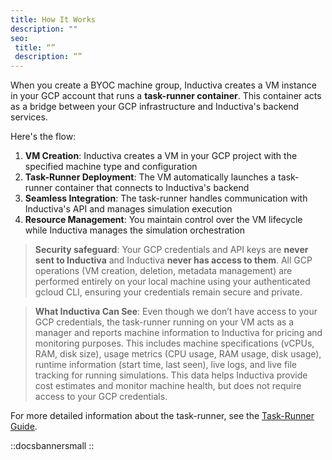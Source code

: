 ```yaml
---
title: How It Works
description: ""
seo:
 title: “”
 description: “”
---
```


When you create a BYOC machine group, Inductiva creates a VM instance in your GCP account that runs a **task-runner container**. This container acts as a bridge between your GCP infrastructure and Inductiva's backend services. 

Here's the flow:

1. **VM Creation**: Inductiva creates a VM in your GCP project with the specified machine type and configuration
2. **Task-Runner Deployment**: The VM automatically launches a task-runner container that connects to Inductiva's backend
3. **Seamless Integration**: The task-runner handles communication with Inductiva's API and manages simulation execution
4. **Resource Management**: You maintain control over the VM lifecycle while Inductiva manages the simulation orchestration


> **Security safeguard**: Your GCP credentials and API keys are **never sent to Inductiva** and Inductiva **never has access to them**. All GCP operations (VM creation, deletion, metadata management) are performed entirely on your local machine using your authenticated gcloud CLI, ensuring your credentials remain secure and private.

> **What Inductiva Can See**: Even though we don’t have access to your GCP credentials, the task-runner running on your VM acts as a manager and reports machine information to Inductiva for pricing and monitoring purposes. This includes machine specifications (vCPUs, RAM, disk size), usage metrics (CPU usage, RAM usage, disk usage), runtime information (start time, last seen), live logs, and live file tracking for running simulations. This data helps Inductiva provide cost estimates and monitor machine health, but does not require access to your GCP credentials.


For more detailed information about the task-runner, see the [Task-Runner Guide](../../use-local-task-runner/index.md).

::docsbannersmall
::

